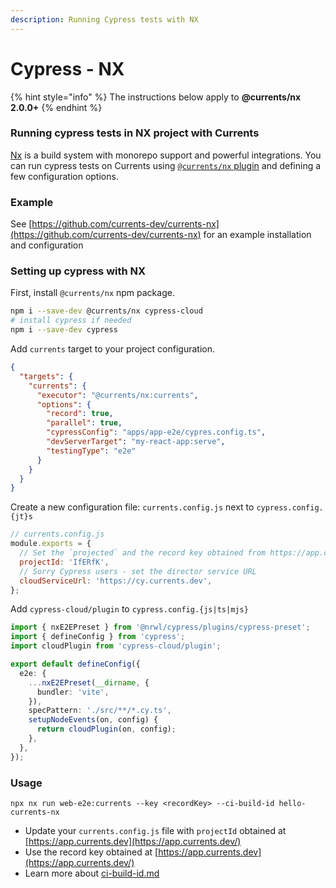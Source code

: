 ```yaml
---
description: Running Cypress tests with NX
---
```


# Cypress - NX

{% hint style="info" %}
The instructions below apply to **@currents/nx 2.0.0+**
{% endhint %}

### Running cypress tests in NX project with Currents

[Nx](https://github.com/nrwl/nx) is a build system with monorepo support and powerful integrations. You can run cypress tests on Currents using [`@currents/nx` plugin](https://www.npmjs.com/package/@currents/nx) and defining a few configuration options.

### Example

See [https://github.com/currents-dev/currents-nx](https://github.com/currents-dev/currents-nx) for an example installation and configuration

### Setting up cypress with NX

First, install `@currents/nx` npm package.

```sh
npm i --save-dev @currents/nx cypress-cloud
# install cypress if needed
npm i --save-dev cypress
```

Add `currents` target to your project configuration.

```json
{
  "targets": {
    "currents": {
      "executor": "@currents/nx:currents",
      "options": {
        "record": true,
        "parallel": true,
        "cypressConfig": "apps/app-e2e/cypres.config.ts",
        "devServerTarget": "my-react-app:serve",
        "testingType": "e2e"
      }
    }
  }
}

```

Create a new configuration file: `currents.config.js` next to `cypress.config.{jt}s`

```javascript
// currents.config.js
module.exports = {
  // Set the `projected` and the record key obtained from https://app.currents.dev or your self-hosted instance of Sorry Cypress
  projectId: 'IfERfK',
  // Sorry Cypress users - set the director service URL
  cloudServiceUrl: 'https://cy.currents.dev',
};
```

Add `cypress-cloud/plugin` to `cypress.config.{js|ts|mjs}`

```typescript
import { nxE2EPreset } from '@nrwl/cypress/plugins/cypress-preset';
import { defineConfig } from 'cypress';
import cloudPlugin from 'cypress-cloud/plugin';

export default defineConfig({
  e2e: {
    ...nxE2EPreset(__dirname, {
      bundler: 'vite',
    }),
    specPattern: './src/**/*.cy.ts',
    setupNodeEvents(on, config) {
      return cloudPlugin(on, config);
    },
  },
});
```

### Usage

```
npx nx run web-e2e:currents --key <recordKey> --ci-build-id hello-currents-nx
```

* Update your `currents.config.js` file with `projectId` obtained at [https://app.currents.dev](https://app.currents.dev/)
* Use the record key obtained at [https://app.currents.dev](https://app.currents.dev/)
* Learn more about [ci-build-id.md](../../../guides/ci-build-id.md "mention")
